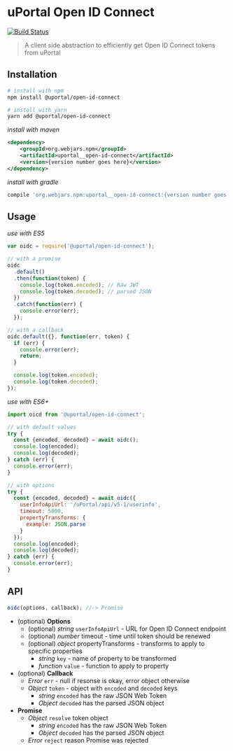 # uPortal Open ID Connect

[![Build Status](https://travis-ci.org/ChristianMurphy/uPortal-components.svg?branch=master)](https://travis-ci.org/ChristianMurphy/uPortal-components)

> A client side abstraction to efficiently get Open ID Connect tokens from uPortal

## Installation

```sh
# install with npm
npm install @uportal/open-id-connect

# install with yarn
yarn add @uportal/open-id-connect
```

_install with maven_

```xml
<dependency>
    <groupId>org.webjars.npm</groupId>
    <artifactId>uportal__open-id-connect</artifactId>
    <version>{version number goes here}</version>
</dependency>
```

_install with gradle_

```gradle
compile 'org.webjars.npm:uportal__open-id-connect:{version number goes here}'
```

## Usage

_use with ES5_

```js
var oidc = require('@uportal/open-id-connect');

// with a promise
oidc
  .default()
  .then(function(token) {
    console.log(token.encoded); // Raw JWT
    console.log(token.decoded); // parsed JSON
  })
  .catch(function(err) {
    console.error(err);
  });

// with a callback
oidc.default({}, function(err, token) {
  if (err) {
    console.error(err);
    return;
  }

  console.log(token.encoded);
  console.log(token.decoded);
});
```

_use with ES6+_

```js
import oicd from '@uportal/open-id-connect';

// with default values
try {
  const {encoded, decoded} = await oidc();
  console.log(encoded);
  console.log(decoded);
} catch (err) {
  console.error(err);
}

// with options
try {
  const {encoded, decoded} = await oidc({
    userInfoApiUrl: '/uPortal/api/v5-1/userinfo',
    timeout: 5000,
    propertyTransforms: {
      example: JSON.parse
    }
  });
  console.log(encoded);
  console.log(decoded);
} catch (err) {
  console.error(err);
}
```

## API

```js
oidc(options, callback); //-> Promise
```

* (optional) **Options**
  * (optional) _string_ `userInfoApiUrl` - URL for Open ID Connect endpoint
  * (optional) _number_ timeout - time until token should be renewed
  * (optional) _object_ propertyTransforms - transforms to apply to specific properties
    * _string_ `key` - name of property to be transformed
    * _function_ `value` - function to apply to property
* (optional) **Callback**
  * _Error_ `err` - null if resonse is okay, error object otherwise
  * _Object_ `token` - object with `encoded` and `decoded` keys
    * _string_ `encoded` has the raw JSON Web Token
    * _Object_ `decoded` has the parsed JSON object
* **Promise**
  * _Object_ `resolve` token object
    * _string_ `encoded` has the raw JSON Web Token
    * _Object_ `decoded` has the parsed JSON object
  * _Error_ `reject` reason Promise was rejected
